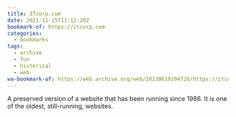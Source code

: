```yaml
---
title: ITcorp.com
date: 2021-11-15T11:12:20Z
bookmark-of: https://itcorp.com
categories:
  - bookmarks
tags:
  - archive
  - fun
  - historical
  - web
wa-bookmark-of: https://web.archive.org/web/20230619204728/https://itcorp.com/
---
```


A preserved version of a website that has been running since 1986. It is one of the oldest, still-running, websites.
